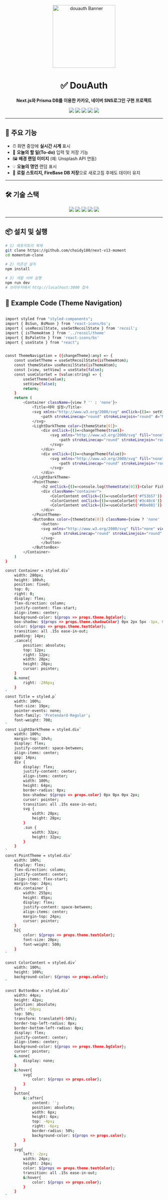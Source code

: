 <!-- BANNER -->
<p align="center">
  <img src="./public/douauth.jpg" alt="douauth Banner" width="200px" />
</p>

<h1 align="center">✅ DouAuth</h1>
<p align="center">
  <b>Next.js와 Prisma DB를 이용한 카카오, 네이버 SNS로그인 구현 프로젝트</b>
</p>

<!-- BADGES -->
<p align="center">
  <img src="https://img.shields.io/badge/Next.js-000000?style=flat-square&logo=Next.js&logoColor=white"/>
  <img src="https://img.shields.io/badge/React-61DAFB?style=flat-square&logo=React&logoColor=white"/>
  <img src="https://img.shields.io/badge/TypeScript-3178C6?style=flat-square&logo=TypeScript&logoColor=white"/>
  <img src="https://img.shields.io/badge/Prisma%20DB-2D3748?style=flat-square&logo=prisma&logoColor=white"/>
  <img src="https://img.shields.io/badge/styled--components-DB7093?style=flat-square&logo=styledcomponents&logoColor=white"/>

</p>

---

## 🌈 주요 기능
- ⏰ 화면 중앙에 **실시간 시계** 표시  
- 📝 **오늘의 할 일(To-do)** 입력 및 저장 기능  
- 🖼️ **배경 랜덤 이미지** (예: Unsplash API 연동)  
- 💡 **오늘의 명언** 랜덤 표시  
- 💾 **로컬 스토리지, FireBase DB 저장**으로 새로고침 후에도 데이터 유지  

---

## 🛠 기술 스택
<p align="center">
  <img src="https://img.shields.io/badge/Next.js-000000?style=flat-square&logo=Next.js&logoColor=white"/>
  <img src="https://img.shields.io/badge/React-61DAFB?style=flat-square&logo=React&logoColor=white"/>
  <img src="https://img.shields.io/badge/TypeScript-3178C6?style=flat-square&logo=TypeScript&logoColor=white"/>
  <img src="https://img.shields.io/badge/Prisma%20DB-2D3748?style=flat-square&logo=prisma&logoColor=white"/>
  <img src="https://img.shields.io/badge/styled--components-DB7093?style=flat-square&logo=styledcomponents&logoColor=white"/>
</p>

---

## 📦 설치 및 실행
```bash
# 1) 레포지토리 복제
git clone https://github.com/choidy180/next-v13-moment
cd momentum-clone

# 2) 의존성 설치
npm install

# 3) 개발 서버 실행
npm run dev
# 브라우저에서 http://localhost:3000 접속
```

## 📡 Example Code (Theme Navigation)
```bash

import styled from "styled-components";
import { BsSun, BsMoon } from 'react-icons/bs';
import { useRecoilState, useSetRecoilState } from 'recoil';
import { isThemeAtom } from '../recoil/theme'
import { BsPalette } from 'react-icons/bs'
import { useState } from "react";


const ThemeNavigation = ({changeTheme}:any) => {
    const useSetTheme = useSetRecoilState(isThemeAtom);
    const themeState= useRecoilState(isThemeAtom);
    const [view, setView] = useState(false);
    const useColorSet = (value:string) => {
        useSetTheme(value);
        setView(false);
        return;
    }
    return (
        <Container className={view ? '' : 'none'}>
            <Title>테마 설정</Title>
            <svg xmlns="http://www.w3.org/2000/svg" onClick={()=> setView(false)} fill="none" viewBox="0 0 24 24" strokeWidth={1.5} stroke="currentColor" className="cancel">
                <path strokeLinecap="round" strokeLinejoin="round" d="M6 18L18 6M6 6l12 12" />
            </svg>
            <LightDarkTheme color={themeState[0]}>
                <div onClick={()=>changeTheme(true)}>
                    <svg xmlns="http://www.w3.org/2000/svg" fill="none" viewBox="0 0 24 24" strokeWidth={1.5} stroke="currentColor" className="sun">
                        <path strokeLinecap="round" strokeLinejoin="round" d="M12 3v2.25m6.364.386l-1.591 1.591M21 12h-2.25m-.386 6.364l-1.591-1.591M12 18.75V21m-4.773-4.227l-1.591 1.591M5.25 12H3m4.227-4.773L5.636 5.636M15.75 12a3.75 3.75 0 11-7.5 0 3.75 3.75 0 017.5 0z" />
                    </svg>
                </div>
                <div onClick={()=>changeTheme(false)}>
                    <svg xmlns="http://www.w3.org/2000/svg" fill="none" viewBox="0 0 24 24" strokeWidth={1.5} stroke="currentColor" className="moon">
                        <path strokeLinecap="round" strokeLinejoin="round" d="M21.752 15.002A9.718 9.718 0 0118 15.75c-5.385 0-9.75-4.365-9.75-9.75 0-1.33.266-2.597.748-3.752A9.753 9.753 0 003 11.25C3 16.635 7.365 21 12.75 21a9.753 9.753 0 009.002-5.998z" />
                    </svg>
                </div>
            </LightDarkTheme>
            <PointTheme>
                <h2 onClick={()=>console.log(themeState[0])}>Color Ficker</h2>
                <div className="container">
                    <ColorContent onClick={()=>useColorSet('#f53b57')} color={'#f53b57'}/>
                    <ColorContent onClick={()=>useColorSet('#3c40c6')} color={'#3c40c6'}/>
                    <ColorContent onClick={()=>useColorSet('#0be881')} color={'#0be881'}/>
                </div>
            </PointTheme>
            <ButtonBox color={themeState[0]} className={view ? 'none' : ''} onClick={()=> setView((e) => !e)}>
                <button>
                <svg xmlns="http://www.w3.org/2000/svg" fill="none" viewBox="0 0 24 24" strokeWidth={1.5} stroke="currentColor" className="w-6 h-6">
                    <path strokeLinecap="round" strokeLinejoin="round" d="M4.098 19.902a3.75 3.75 0 005.304 0l6.401-6.402M6.75 21A3.75 3.75 0 013 17.25V4.125C3 3.504 3.504 3 4.125 3h5.25c.621 0 1.125.504 1.125 1.125v4.072M6.75 21a3.75 3.75 0 003.75-3.75V8.197M6.75 21h13.125c.621 0 1.125-.504 1.125-1.125v-5.25c0-.621-.504-1.125-1.125-1.125h-4.072M10.5 8.197l2.88-2.88c.438-.439 1.15-.439 1.59 0l3.712 3.713c.44.44.44 1.152 0 1.59l-2.879 2.88M6.75 17.25h.008v.008H6.75v-.008z" />
                </svg>
                </button>
            </ButtonBox>
        </Container>
    )
}

const Container = styled.div`
    width: 280px;
    height: 100vh;
    position: fixed;
    top: 0;
    right: 0;
    display: flex;
    flex-direction: column;
    justify-content: flex-start;
    align-items: center;
    background-color: ${props => props.theme.bgColor};
    box-shadow: ${props => props.theme.shadowColor} 0px 2px 5px -1px, ${props => props.theme.shadowColor} 0px 1px 3px -1px;
    color: ${props => props.theme.textColor};
    transition: all .15s ease-in-out;
    padding: 14px;
    .cancel{
        position: absolute;
        top: 12px;
        right: 12px;
        width: 28px;
        height: 28px;
        cursor: pointer;
    }
    &.none{
        right: -286px;
    }
`
const Title = styled.p`
    width: 100%;
    font-size: 19px;
    pointer-events: none;
    font-family: 'Pretendard-Regular';
    font-weight: 700;
`
const LightDarkTheme = styled.div`
    width: 100%;
    margin-top: 10vh;
    display: flex;
    justify-content: space-between;
    align-items: center;
    gap: 14px;
    div {
        display: flex;
        justify-content: center;
        align-items: center;
        width: 100%;
        height: 64px;
        border-radius: 8px;
        box-shadow: ${props => props.color} 0px 0px 0px 2px;
        cursor: pointer;
        transition: all .15s ease-in-out;
        svg {
            width: 28px;
            height: 28px;
        }
        .sun {
            width: 32px;
            height: 32px;
        }
    }
`
const PointTheme = styled.div`
    width: 100%;
    display: flex;
    flex-direction: column;
    justify-content: center;
    align-items: flex-start;
    margin-top: 24px;
    div.container {
        width: 255px;
        height: 85px;
        display: flex;
        justify-content: space-between;
        align-items: center;
        margin-top: 24px;
        cursor: pointer;
    }
    h2{
        color: ${props => props.theme.textColor};
        font-size: 20px;
        font-weight: 500;
    }
`

const ColorContent = styled.div`
    width: 100%;
    height: 100%;
    background-color: ${props => props.color};
`

const ButtonBox = styled.div`
    width: 44px;
    height: 42px;
    position: absolute;
    left: -50px;
    top: 50%;
    transform: translateY(-50%);
    border-top-left-radius: 8px;
    border-bottom-left-radius: 8px;
    display: flex;
    justify-content: center;
    align-items: center;
    background-color: ${props => props.theme.bgColor};
    cursor: pointer;
    &.none{
        display: none;
    }
    &:hover{
        svg{
            color: ${props => props.color};
        }
    }
    button{
        &::after{
            content: '';
            position: absolute;
            width: 6px;
            height: 6px;
            top: -4px;
            right: -6px;
            border-radius: 50%;
            background-color: ${props => props.color};
        }
    }
    svg{
        left: -2px;
        width: 24px;
        height: 24px;
        color: ${props => props.theme.textColor};
        transition: all .15s ease-in-out;
        &:hover{
            color: ${props => props.color};
        }
    }
`
```
